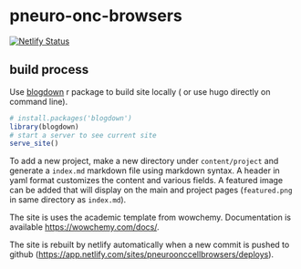 # pneuro-onc-browsers

[![Netlify Status](https://api.netlify.com/api/v1/badges/697ec00f-e36f-4d4f-a3ac-218d14409d3b/deploy-status)](https://app.netlify.com/sites/pneuroonccellbrowsers/deploys)

## build process

Use [blogdown](https://pkgs.rstudio.com/blogdown/) r package to build site locally ( or use hugo directly on command line). 


```r
# install.packages('blogdown')
library(blogdown)
# start a server to see current site
serve_site()
```

To add a new project, make a new directory under `content/project` and generate a 
`index.md` markdown file using markdown syntax. A header in yaml format customizes the content and various fields. A featured image can be added that will display on the main and project pages (`featured.png` in same directory as `index.md`). 


The site is uses the academic template from wowchemy. Documentation is available https://wowchemy.com/docs/. 

The site is rebuilt by netlify automatically when a new commit is pushed to github (https://app.netlify.com/sites/pneuroonccellbrowsers/deploys).
